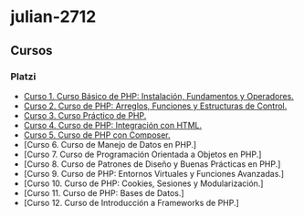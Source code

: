 # julian-2712
## Cursos
### Platzi

* [Curso 1. Curso Básico de PHP: Instalación, Fundamentos y Operadores.](https://github.com/julian-2712/Curso-1?tab=readme-ov-file#ruta-php)
* [Curso 2. Curso de PHP: Arreglos, Funciones y Estructuras de Control.](https://github.com/julian-2712/Curso-2?tab=readme-ov-file#ruta-php)
* [Curso 3. Curso Práctico de PHP.](https://github.com/julian-2712/Curso-3?tab=readme-ov-file#ruta-php)
* [Curso 4. Curso de PHP: Integración con HTML.](https://github.com/julian-2712/Curso-4?tab=readme-ov-file#ruta-php)
* [Curso 5. Curso de PHP con Composer.](https://github.com/julian-2712/Curso-5?tab=readme-ov-file#ruta-php)
* [Curso 6. Curso de Manejo de Datos en PHP.]
* [Curso 7. Curso de Programación Orientada a Objetos en PHP.]
* [Curso 8. Curso de Patrones de Diseño y Buenas Prácticas en PHP.]
* [Curso 9. Curso de PHP: Entornos Virtuales y Funciones Avanzadas.]
* [Curso 10. Curso de PHP: Cookies, Sesiones y Modularización.]
* [Curso 11. Curso de PHP: Bases de Datos.]
* [Curso 12. Curso de Introducción a Frameworks de PHP.]
